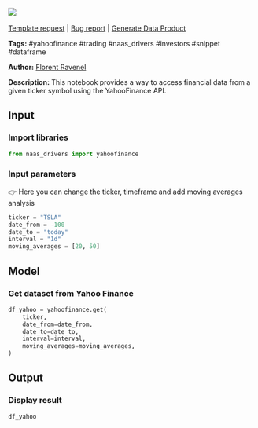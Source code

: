 <a href="https://app.naas.ai/user-redirect/naas/downloader?url=https://raw.githubusercontent.com/jupyter-naas/awesome-notebooks/master/YahooFinance/YahooFinance_Get_data_from_ticker.ipynb" target="_parent"><img src="https://naasai-public.s3.eu-west-3.amazonaws.com/open_in_naas.svg"/></a><br><br><a href="https://github.com/jupyter-naas/awesome-notebooks/issues/new?assignees=&labels=&template=template-request.md&title=Tool+-+Action+of+the+notebook+">Template request</a> | <a href="https://github.com/jupyter-naas/awesome-notebooks/issues/new?assignees=&labels=bug&template=bug_report.md&title=YahooFinance+-+Get+data+from+ticker:+Error+short+description">Bug report</a> | <a href="https://app.naas.ai/user-redirect/naas/downloader?url=https://raw.githubusercontent.com/jupyter-naas/awesome-notebooks/master/Naas/Naas_Start_data_product.ipynb" target="_parent">Generate Data Product</a>

**Tags:** #yahoofinance #trading #naas_drivers #investors #snippet #dataframe

**Author:** [Florent Ravenel](https://www.linkedin.com/in/florent-ravenel/)

**Description:** This notebook provides a way to access financial data from a given ticker symbol using the YahooFinance API.

## Input

### Import libraries


```python
from naas_drivers import yahoofinance
```

### Input parameters
👉 Here you can change the ticker, timeframe and add moving averages analysis


```python
ticker = "TSLA"
date_from = -100
date_to = "today"
interval = "1d"
moving_averages = [20, 50]
```

## Model

### Get dataset from Yahoo Finance


```python
df_yahoo = yahoofinance.get(
    ticker,
    date_from=date_from,
    date_to=date_to,
    interval=interval,
    moving_averages=moving_averages,
)
```

## Output

### Display result


```python
df_yahoo
```
